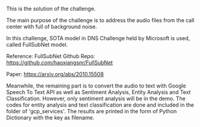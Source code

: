 This is the solution of the challenge.

The main purpose of the challenge is to address the audio files from the call center with full of background noise.

In this challenge, SOTA model in DNS Challenge held by Microsoft is used, called FullSubNet model.

Reference:
FullSubNet Github Repo: https://github.com/haoxiangsnr/FullSubNet

Paper: https://arxiv.org/abs/2010.15508

Meanwhile, the remaining part is to convert the audio to text with Google Speech To Text API as well as Sentiment
Analysis, Entity Analysis and Text Classification. However, only sentiment analysis will be in the demo. The codes for
entity analysis and text classification are done and included in the folder of 'gcp_services'. The results are printed
in the form of Python Dictionary with the key as filename.
